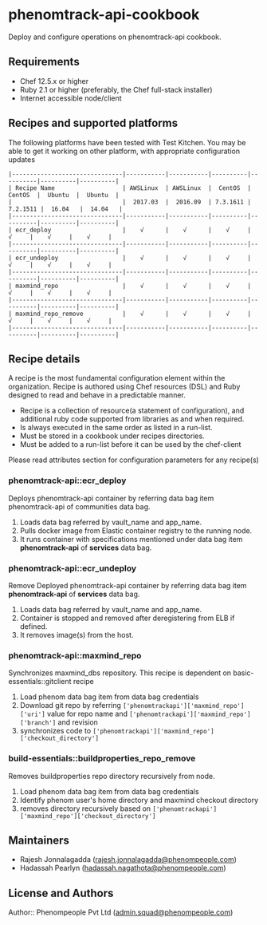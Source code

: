 phenomtrack-api-cookbook
=========================
Deploy and configure  operations on phenomtrack-api cookbook.

Requirements
------------
* Chef 12.5.x or higher
* Ruby 2.1 or higher (preferably, the Chef full-stack installer)
* Internet accessible node/client 

Recipes and supported platforms
-------------------------------
The following platforms have been tested with Test Kitchen. You may be 
able to get it working on other platform, with appropriate configuration updates
```
|-------------------------------|-----------|-----------|----------|----------|----------|----------|
| Recipe Name                   | AWSLinux  | AWSLinux  |  CentOS  |  CentOS  |  Ubuntu  |  Ubuntu  |
|                               |  2017.03  |  2016.09  | 7.3.1611 | 7.2.1511 |  16.04   |  14.04   | 
|-------------------------------|-----------|-----------|----------|----------|----------|----------|
| ecr_deploy                    |    √      |    √      |    √     |    √     |    √     |    √     |    
|-------------------------------|-----------|-----------|----------|----------|----------|----------|
| ecr_undeploy                  |    √      |    √      |    √     |    √     |    √     |    √     |    
|-------------------------------|-----------|-----------|----------|----------|----------|----------|
| maxmind_repo                  |    √      |    √      |    √     |    √     |    √     |    √     |    
|-------------------------------|-----------|-----------|----------|----------|----------|----------|
| maxmind_repo_remove           |    √      |    √      |    √     |    √     |    √     |    √     |    
|-------------------------------|-----------|-----------|----------|----------|----------|----------|
```
Recipe details
----------------

A recipe is the most fundamental configuration element within the organization. Recipe is authored using 
Chef resources (DSL) and Ruby designed to read and behave in a predictable manner.

* Recipe is a collection of resource(a statement of configuration),
  and additional ruby code supported from libraries as and when required.
* Is always executed in the same order as listed in a run-list. 
* Must be stored in a cookbook under recipes directories.
* Must be added to a run-list before it can be used by the chef-client

Please read attributes section for configuration parameters for any recipe(s)

### phenomtrack-api::ecr_deploy

Deploys phenomtrack-api container by referring data bag item phenomtrack-api of communities data bag.

1. Loads data bag referred by vault_name and app_name.
1. Pulls docker image from Elastic container registry to the running node.
1. It runs container with specifications mentioned under data bag item **phenomtrack-api** of **services** data bag.

### phenomtrack-api::ecr_undeploy

Remove Deployed phenomtrack-api container by referring data bag item **phenomtrack-api** of **services** data bag.

1. Loads data bag referred by vault_name and app_name.
1. Container is stopped and removed after deregistering from ELB if defined.
1. It removes image(s) from the host.

### phenomtrack-api::maxmind_repo

Synchronizes maxmind_dbs repository. This recipe is dependent on basic-essentials::gitclient recipe

1. Load phenom data bag item from data bag credentials
1. Download git repo by referring `['phenomtrackapi']['maxmind_repo']['uri']` value for repo name and `['phenomtrackapi']['maxmind_repo']['branch']` and revision 
1. synchronizes code to `['phenomtrackapi']['maxmind_repo']['checkout_directory']`

### build-essentials::buildproperties_repo_remove

Removes buildproperties repo directory recursively from node.

1. Load phenom data bag item from data bag credentials
1. Identify phenom user's home directory and maxmind checkout directory
1. removes directory recursively based on `['phenomtrackapi']['maxmind_repo']['checkout_directory']`


## Maintainers

* Rajesh Jonnalagadda (<rajesh.jonnalagadda@phenompeople.com>)
* Hadassah Pearlyn (<hadassah.nagathota@phenompeople.com>)

## License and Authors

Author:: Phenompeople Pvt Ltd (<admin.squad@phenompeople.com>)